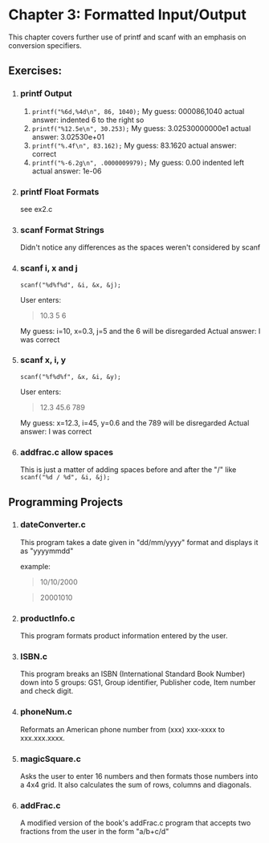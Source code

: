 # Chapter 3: Formatted Input/Output
This chapter covers further use of printf and scanf with an emphasis on conversion specifiers.
## Exercises:

1. ### printf Output
   1. `printf("%6d,%4d\n", 86, 1040);`
   My guess: 000086,1040
   actual answer: indented 6 to the right so
   2. `printf("%12.5e\n", 30.253);`
   My guess: 3.02530000000e1
   actual answer: 3.02530e+01
   3. `printf("%.4f\n", 83.162);`
   My guess: 83.1620
   actual answer: correct
   4. `printf("%-6.2g\n", .0000009979);`
   My guess: 0.00 indented left
   actual answer: 1e-06

2. ### printf Float Formats
   see ex2.c

3. ### scanf Format Strings
   Didn't notice any differences as the spaces weren't considered by scanf

4. ### scanf i, x and j
   `scanf("%d%f%d", &i, &x, &j);`

   User enters: 
   
   > 10.3 5 6
   
   My guess: i=10, x=0.3, j=5 and the 6 will be disregarded
   Actual answer: I was correct

5. ### scanf x, i, y
   `scanf("%f%d%f", &x, &i, &y);`

   User enters: 
   
   > 12.3 45.6 789

   My guess: x=12.3, i=45, y=0.6 and the 789 will be disregarded
   Actual answer: I was correct

6. ### addfrac.c allow spaces
   This is just a matter of adding spaces before and after the "/" like `scanf("%d / %d", &i, &j);`

## Programming Projects
1. ### dateConverter.c
   This program takes a date given in "dd/mm/yyyy" format and displays it as "yyyymmdd"
   
   example:
   > 10/10/2000

   > 20001010
   
2. ###  productInfo.c
   This program formats product information entered by the user.

3. ### ISBN.c
   This program breaks an ISBN (International Standard Book Number) down into 5 groups: GS1, Group identifier, Publisher code, Item number and check digit.

4. ### phoneNum.c
   Reformats an American phone number from (xxx) xxx-xxxx to xxx.xxx.xxxx.

5. ### magicSquare.c
   Asks the user to enter 16 numbers and then formats those numbers into a 4x4 grid. It also calculates the sum of rows, columns and diagonals.

6. ### addFrac.c
   A modified version of the book's addFrac.c program that accepts two fractions from the user in the form "a/b+c/d"